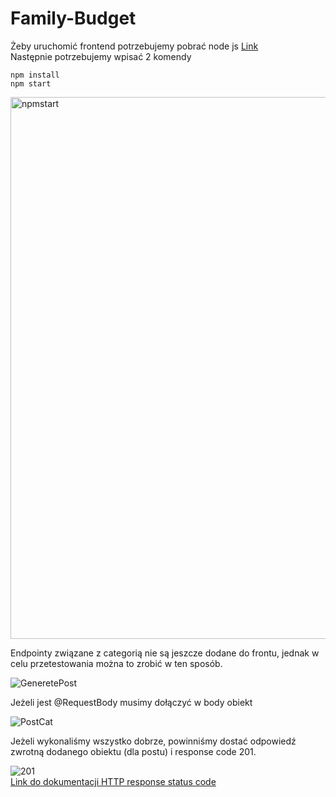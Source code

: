 # Family-Budget

Żeby uruchomić frontend potrzebujemy pobrać node js
[Link](https://nodejs.org/en/)
<br>
Następnie potrzebujemy wpisać 2 komendy
```
npm install
npm start
```

<img width="867" alt="npmstart" src="https://user-images.githubusercontent.com/100320142/206244085-6f9720cf-c945-496d-a0b3-5dda3ce28aed.png">

Endpointy związane z categorią nie są jeszcze dodane do frontu, jednak w celu przetestowania można to zrobić w ten sposób.
<br>

![GeneretePost](https://user-images.githubusercontent.com/100320142/206244339-5497b245-844f-4c8b-b6f1-0f5c19cac5cd.png)

Jeżeli jest @RequestBody musimy dołączyć w body obiekt
<br>

![PostCat](https://user-images.githubusercontent.com/100320142/206245008-a3b3c20c-6e83-4a0c-bab2-129f782d4dae.png)

Jeżeli wykonaliśmy wszystko dobrze, powinniśmy dostać odpowiedź zwrotną dodanego obiektu (dla postu) i response code 201.
<br>

![201](https://user-images.githubusercontent.com/100320142/206245120-a0079399-b599-4bcc-82f0-0371a1c5c143.png)
<br>
[Link do dokumentacji HTTP response status code](https://developer.mozilla.org/en-US/docs/Web/HTTP/Status)
